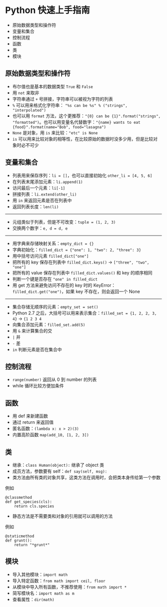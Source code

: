 # Python 快速上手指南

<!-- MarkdownTOC -->

- 原始数据类型和操作符
- 变量和集合
- 控制流程
- 函数
- 类
- 模块

<!-- /MarkdownTOC -->


## 原始数据类型和操作符

+ 布尔值也是基本的数据类型 `True` 和 `False`
+ 用 `not` 来取非
+ 字符串通过 `+` 号拼接，字符串可以被视为字符的列表
+ `%` 可以用来格式化字符串： `"%s can be %s" % ("strings", "interpolated")`
+ 也可以用 `format` 方法，这个更推荐：`"{0} can be {1}".format("strings", "formatted")`。也可以用变量名代替数字：`"{name} wants to eat {food}".format(name="Bob", food="lasagna")`
+ `None` 是对象，用 `is` 来比较：`"etc" is None`
+ `is` 可以用来比较对象的相等性，在比较原始的数据时没多少用，但是比较对象时必不可少

## 变量和集合

+ 列表用来保存序列：`li = []`，也可以直接初始化 `other_li = [4, 5, 6]`
+ 在列表末尾添加元素：`li.append(1)`
+ 访问最后一个元素：`li[-1]`
+ 拼接列表：`li.extend(other_li)`
+ 用 `in` 来返回元素是否在列表中
+ 返回列表长度：`len(li)`

---

+ 元组类似于列表，但是不可改变：`tuple = (1, 2, 3)`
+ 交换两个数字：`e, d = d, e`

---

+ 用字典来存储映射关系：`empty_dict = {}`
+ 字典初始化：`filled_dict = {"one": 1, "two": 2, "three": 3}`
+ 用中括号访问元素 `filled_dict["one"]`
+ 把所有的 key 保存在列表中 `filled_dict.keys()` -> `["three", "two", "one"]`
+ 把所有的 value 保存在列表中 `filled_dict.values()` 和 key 的顺序相同
+ 判断一个键是否存在 `"one" in filled_dict`
+ 用 get 方法来避免访问不存在的 key 时的 KeyError：`filled_dict.get("one")`，如果 key 不存在，则会返回一个 None

---

+ 集合存储无顺序的元素：`empty_set = set()`
+ Python 2.7 之后，大括号可以用来表示集合：`filled_set = {1, 2, 2, 3, 4}` -> `{1 2 3 4`
+ 向集合添加元素：`filled_set.add(5)`
+ 用 `&` 来计算集合的交
+ `|` 并
+ `-` 差
+ `in` 判断元素是否在集合中

## 控制流程

+ `range(number)` 返回从 0 到 number 的列表
+ while 循环比较方便加条件

## 函数

+ 用 def 来新建函数
+ 通过 return 来返回值
+ 匿名函数：`(lambda x: x > 2)(3)`
+ 内置高阶函数 `map(add_10, [1, 2, 3])`

## 类

+ 继承：`class Human(object):` 继承了 object 类
+ 成员方法，参数要有 self：`def say(self, msg):`
+ 类方法由所有类的对象共享，这类方法在调用时，会把类本身传给第一个参数

例如

    @classmethod
    def get_species(cls):
        return cls.species

+ 静态方法是不需要类和对象的引用就可以调用的方法

例如

    @staticmethod
    def grunt():
        return "*grunt*"

## 模块

+ 导入其他模块：`import math`
+ 导入特定函数：`from math import ceil, floor`
+ 从模块中导入所有函数，不推荐使用：`from math import *`
+ 简写模块名：`import math as m`
+ 查看属性：`dir(math)`
